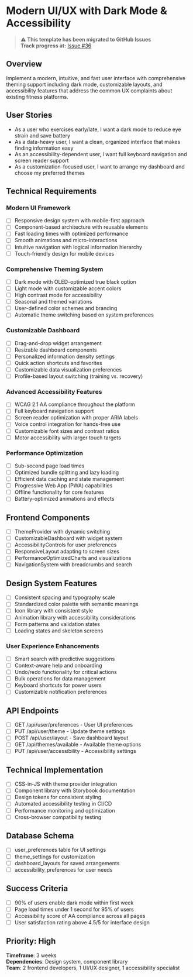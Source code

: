 # Modern UI/UX with Dark Mode & Accessibility

> **⚠️ This template has been migrated to GitHub Issues**  
> **Track progress at:** [Issue #36](https://github.com/EAasen/Tracksy/issues/36)

## Overview
Implement a modern, intuitive, and fast user interface with comprehensive theming support including dark mode, customizable layouts, and accessibility features that address the common UX complaints about existing fitness platforms.

## User Stories
- As a user who exercises early/late, I want a dark mode to reduce eye strain and save battery
- As a data-heavy user, I want a clean, organized interface that makes finding information easy
- As an accessibility-dependent user, I want full keyboard navigation and screen reader support
- As a customization-focused user, I want to arrange my dashboard and choose my preferred themes

## Technical Requirements

### Modern UI Framework
- [ ] Responsive design system with mobile-first approach
- [ ] Component-based architecture with reusable elements
- [ ] Fast loading times with optimized performance
- [ ] Smooth animations and micro-interactions
- [ ] Intuitive navigation with logical information hierarchy
- [ ] Touch-friendly design for mobile devices

### Comprehensive Theming System
- [ ] Dark mode with OLED-optimized true black option
- [ ] Light mode with customizable accent colors
- [ ] High contrast mode for accessibility
- [ ] Seasonal and themed variations
- [ ] User-defined color schemes and branding
- [ ] Automatic theme switching based on system preferences

### Customizable Dashboard
- [ ] Drag-and-drop widget arrangement
- [ ] Resizable dashboard components
- [ ] Personalized information density settings
- [ ] Quick action shortcuts and favorites
- [ ] Customizable data visualization preferences
- [ ] Profile-based layout switching (training vs. recovery)

### Advanced Accessibility Features
- [ ] WCAG 2.1 AA compliance throughout the platform
- [ ] Full keyboard navigation support
- [ ] Screen reader optimization with proper ARIA labels
- [ ] Voice control integration for hands-free use
- [ ] Customizable font sizes and contrast ratios
- [ ] Motor accessibility with larger touch targets

### Performance Optimization
- [ ] Sub-second page load times
- [ ] Optimized bundle splitting and lazy loading
- [ ] Efficient data caching and state management
- [ ] Progressive Web App (PWA) capabilities
- [ ] Offline functionality for core features
- [ ] Battery-optimized animations and effects

## Frontend Components
- [ ] ThemeProvider with dynamic switching
- [ ] CustomizableDashboard with widget system
- [ ] AccessibilityControls for user preferences
- [ ] ResponsiveLayout adapting to screen sizes
- [ ] PerformanceOptimizedCharts and visualizations
- [ ] NavigationSystem with breadcrumbs and search

## Design System Features
- [ ] Consistent spacing and typography scale
- [ ] Standardized color palette with semantic meanings
- [ ] Icon library with consistent style
- [ ] Animation library with accessibility considerations
- [ ] Form patterns and validation states
- [ ] Loading states and skeleton screens

### User Experience Enhancements
- [ ] Smart search with predictive suggestions
- [ ] Context-aware help and onboarding
- [ ] Undo/redo functionality for critical actions
- [ ] Bulk operations for data management
- [ ] Keyboard shortcuts for power users
- [ ] Customizable notification preferences

## API Endpoints
- [ ] GET /api/user/preferences - User UI preferences
- [ ] PUT /api/user/theme - Update theme settings
- [ ] POST /api/user/layout - Save dashboard layout
- [ ] GET /api/themes/available - Available theme options
- [ ] PUT /api/user/accessibility - Accessibility settings

## Technical Implementation
- [ ] CSS-in-JS with theme provider integration
- [ ] Component library with Storybook documentation
- [ ] Design tokens for consistent styling
- [ ] Automated accessibility testing in CI/CD
- [ ] Performance monitoring and optimization
- [ ] Cross-browser compatibility testing

## Database Schema
- [ ] user_preferences table for UI settings
- [ ] theme_settings for customization
- [ ] dashboard_layouts for saved arrangements
- [ ] accessibility_preferences for user needs

## Success Criteria
- [ ] 90% of users enable dark mode within first week
- [ ] Page load times under 1 second for 95% of users
- [ ] Accessibility score of AA compliance across all pages
- [ ] User satisfaction rating above 4.5/5 for interface design

## Priority: High
**Timeframe**: 3 weeks  
**Dependencies**: Design system, component library  
**Team**: 2 frontend developers, 1 UI/UX designer, 1 accessibility specialist
